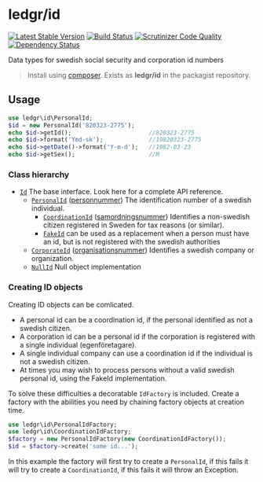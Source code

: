 # ledgr/id

[![Latest Stable Version](https://poser.pugx.org/ledgr/id/v/stable.png)](https://packagist.org/packages/ledgr/id)
[![Build Status](https://travis-ci.org/ledgr/id.png?branch=master)](https://travis-ci.org/ledgr/id)
[![Scrutinizer Code Quality](https://scrutinizer-ci.com/g/ledgr/id/badges/quality-score.png?b=master)](https://scrutinizer-ci.com/g/ledgr/id/?branch=master)
[![Dependency Status](https://gemnasium.com/ledgr/id.png)](https://gemnasium.com/ledgr/id)

Data types for swedish social security and corporation id numbers

> Install using [composer](http://getcomposer.org/). Exists as **ledgr/id** in
> the packagist repository.


Usage
-----

```php
use ledgr\id\PersonalId;
$id = new PersonalId('820323-2775');
echo $id->getId();                      //820323-2775
echo $id->format('Ymd-sk');             //19820323-2775
echo $id->getDate()->format('Y-m-d');   //1982-03-23
echo $id->getSex();                     //M
```

### Class hierarchy

* [`Id`](src/Id.php) The base interface. Look here for a complete API reference.
    - [`PersonalId`](src/PersonalId.php) ([personnummer](http://sv.wikipedia.org/wiki/Personnummer_i_Sverige))
      The identification number of a swedish individual.
        + [`CoordinationId`](src/CoordinationId.php) ([samordningsnummer](http://sv.wikipedia.org/wiki/Samordningsnummer#Sverige))
          Identifies a non-swedish citizen registered in Sweden for tax reasons (or similar).
        + [`FakeId`](src/FakeId.php) can be used as a replacement when a person
          must have an id, but is not registered with the swedish authorities
    - [`CorporateId`](src/CorporateId.php) ([organisationsnummer](http://sv.wikipedia.org/wiki/Organisationsnummer))
      Identifies a swedish company or organization.
    - [`NullId`](src/NullId.php) Null object implementation


### Creating ID objects

Creating ID objects can be comlicated.

* A personal id can be a coordination id, if the personal identified as not a
  swedish citizen.
* A corporation id can be a personal id if the corporation is registered with a
  single individual (egenföretagare).
* A single individual company can use a coordination id if the individual is
  not a swedish citizen.
* At times you may wish to process persons without a valid swedish personal id,
  using the FakeId implementation.

To solve these difficulties a decoratable `IdFactory` is included. Create a factory
with the abilities you need by chaining factory objects at creation time.

```php
use ledgr\id\PersonalIdFactory;
use ledgr\id\CoordinationIdFactory;
$factory = new PersonalIdFactory(new CoordinationIdFactory());
$id = $factory->create('some id...');
```

In this example the factory will first try to create a `PersonalId`, if this fails
it will try to create a `CoordinationId`, if this fails it will throw an Exception.
